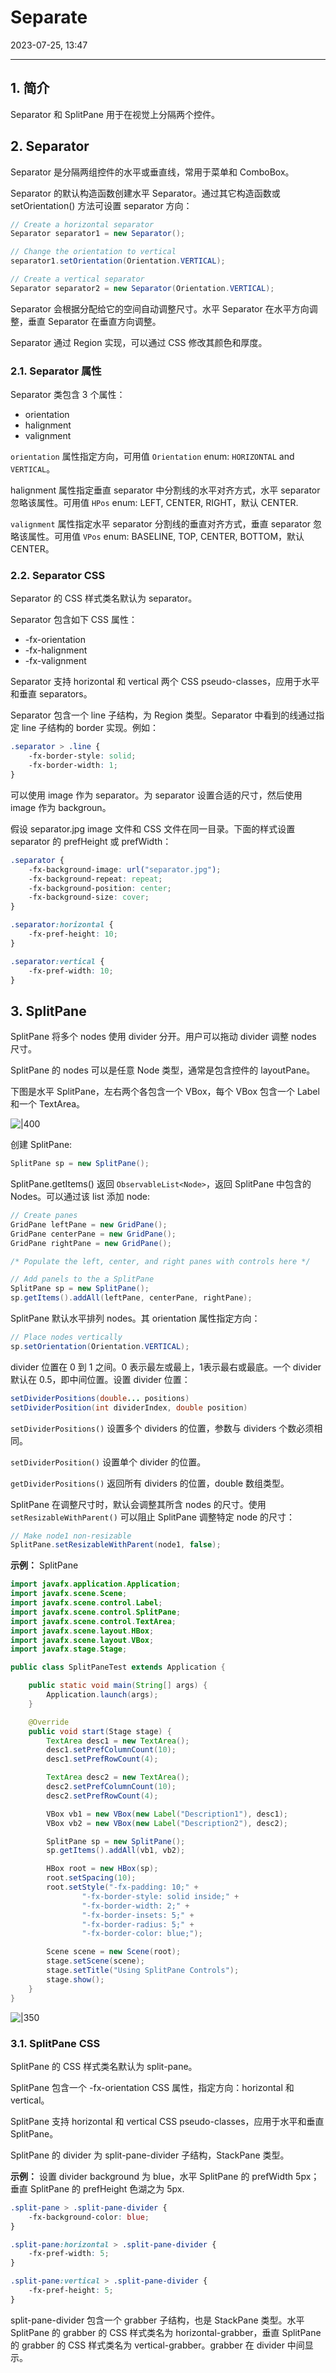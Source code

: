 # Separate

2023-07-25, 13:47
****
## 1. 简介

Separator 和 SplitPane 用于在视觉上分隔两个控件。

## 2. Separator

Separator 是分隔两组控件的水平或垂直线，常用于菜单和 ComboBox。

Separator 的默认构造函数创建水平 Separator。通过其它构造函数或 setOrientation() 方法可设置 separator 方向：

```java
// Create a horizontal separator
Separator separator1 = new Separator();

// Change the orientation to vertical
separator1.setOrientation(Orientation.VERTICAL);

// Create a vertical separator
Separator separator2 = new Separator(Orientation.VERTICAL);
```

Separator 会根据分配给它的空间自动调整尺寸。水平 Separator 在水平方向调整，垂直 Separator 在垂直方向调整。

Separator 通过 Region 实现，可以通过 CSS 修改其颜色和厚度。

### 2.1. Separator 属性

Separator 类包含 3 个属性：

- orientation
- halignment
- valignment

`orientation` 属性指定方向，可用值 `Orientation` enum: `HORIZONTAL` and `VERTICAL`。

halignment 属性指定垂直 separator 中分割线的水平对齐方式，水平 separator 忽略该属性。可用值 `HPos` enum: LEFT, CENTER, RIGHT，默认 CENTER.

`valignment` 属性指定水平 separator 分割线的垂直对齐方式，垂直 separator 忽略该属性。可用值 `VPos` enum: BASELINE, TOP, CENTER, BOTTOM，默认 CENTER。

### 2.2. Separator CSS

Separator 的 CSS 样式类名默认为 separator。

Separator 包含如下 CSS 属性：

- -fx-orientation
- -fx-halignment
- -fx-valignment

Separator 支持 horizontal 和 vertical 两个 CSS pseudo-classes，应用于水平和垂直 separators。

Separator 包含一个 line 子结构，为 Region 类型。Separator 中看到的线通过指定 line 子结构的 border 实现。例如：

```css
.separator > .line {
    -fx-border-style: solid;
    -fx-border-width: 1;
}
```

可以使用 image 作为 separator。为 separator 设置合适的尺寸，然后使用 image 作为 backgroun。

假设 separator.jpg image 文件和 CSS 文件在同一目录。下面的样式设置 separator 的 prefHeight 或 prefWidth：

```css
.separator {
    -fx-background-image: url("separator.jpg");
    -fx-background-repeat: repeat;
    -fx-background-position: center;
    -fx-background-size: cover;
}

.separator:horizontal {
    -fx-pref-height: 10;
}

.separator:vertical {
    -fx-pref-width: 10;
}
```

## 3. SplitPane

SplitPane 将多个 nodes 使用 divider 分开。用户可以拖动 divider 调整 nodes 尺寸。

SplitPane 的 nodes 可以是任意 Node 类型，通常是包含控件的 layoutPane。

下图是水平 SplitPane，左右两个各包含一个 VBox，每个 VBox 包含一个 Label 和一个 TextArea。

![|400](Pasted%20image%2020230725132916.png)

创建 SplitPane:

```java
SplitPane sp = new SplitPane();
```

SplitPane.getItems() 返回 `ObservableList<Node>`，返回 SplitPane 中包含的 Nodes。可以通过该 list 添加 node:

```java
// Create panes
GridPane leftPane = new GridPane();
GridPane centerPane = new GridPane();
GridPane rightPane = new GridPane();

/* Populate the left, center, and right panes with controls here */

// Add panels to the a SplitPane
SplitPane sp = new SplitPane();
sp.getItems().addAll(leftPane, centerPane, rightPane);
```

SplitPane 默认水平排列 nodes。其 orientation 属性指定方向：

```java
// Place nodes vertically
sp.setOrientation(Orientation.VERTICAL);
```

divider 位置在 0 到 1 之间。0 表示最左或最上，1表示最右或最底。一个 divider 默认在 0.5，即中间位置。设置 divider 位置：

```java
setDividerPositions(double... positions)
setDividerPosition(int dividerIndex, double position)
```

`setDividerPositions()` 设置多个 dividers 的位置，参数与 dividers 个数必须相同。

`setDividerPosition()` 设置单个 divider 的位置。

`getDividerPositions()` 返回所有 dividers 的位置，double 数组类型。

SplitPane 在调整尺寸时，默认会调整其所含 nodes 的尺寸。使用 `setResizableWithParent()` 可以阻止 SplitPane 调整特定 node 的尺寸：

```java
// Make node1 non-resizable
SplitPane.setResizableWithParent(node1, false);
```

**示例：** SplitPane

```java
import javafx.application.Application;
import javafx.scene.Scene;
import javafx.scene.control.Label;
import javafx.scene.control.SplitPane;
import javafx.scene.control.TextArea;
import javafx.scene.layout.HBox;
import javafx.scene.layout.VBox;
import javafx.stage.Stage;

public class SplitPaneTest extends Application {

    public static void main(String[] args) {
        Application.launch(args);
    }

    @Override
    public void start(Stage stage) {
        TextArea desc1 = new TextArea();
        desc1.setPrefColumnCount(10);
        desc1.setPrefRowCount(4);

        TextArea desc2 = new TextArea();
        desc2.setPrefColumnCount(10);
        desc2.setPrefRowCount(4);

        VBox vb1 = new VBox(new Label("Description1"), desc1);
        VBox vb2 = new VBox(new Label("Description2"), desc2);

        SplitPane sp = new SplitPane();
        sp.getItems().addAll(vb1, vb2);

        HBox root = new HBox(sp);
        root.setSpacing(10);
        root.setStyle("-fx-padding: 10;" +
                "-fx-border-style: solid inside;" +
                "-fx-border-width: 2;" +
                "-fx-border-insets: 5;" +
                "-fx-border-radius: 5;" +
                "-fx-border-color: blue;");

        Scene scene = new Scene(root);
        stage.setScene(scene);
        stage.setTitle("Using SplitPane Controls");
        stage.show();
    }
}
```

![|350](Pasted%20image%2020230725134220.png)

### 3.1. SplitPane CSS

SplitPane 的 CSS 样式类名默认为 split-pane。

SplitPane 包含一个 -fx-orientation CSS 属性，指定方向：horizontal 和 vertical。

SplitPane 支持 horizontal 和 vertical CSS pseudo-classes，应用于水平和垂直 SplitPane。

SplitPane 的 divider 为 split-pane-divider 子结构，StackPane 类型。

**示例：** 设置 divider background 为 blue，水平 SplitPane 的 prefWidth 5px；垂直 SplitPane 的 prefHeight 色湖之为 5px.

```css
.split-pane > .split-pane-divider {
    -fx-background-color: blue;
}

.split-pane:horizontal > .split-pane-divider {
    -fx-pref-width: 5;
}

.split-pane:vertical > .split-pane-divider {
    -fx-pref-height: 5;
}
```

split-pane-divider 包含一个 grabber 子结构，也是 StackPane 类型。水平 SplitPane 的 grabber 的 CSS 样式类名为 horizontal-grabber，垂直 SplitPane 的 grabber 的 CSS 样式类名为 vertical-grabber。grabber 在 divider 中间显示。
